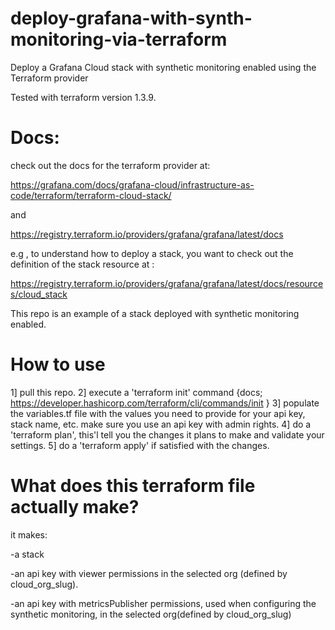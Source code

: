 # deploy-grafana-with-synth-monitoring-via-terraform
Deploy a Grafana Cloud stack with synthetic monitoring enabled using the Terraform provider

Tested with terraform version 1.3.9.

# Docs:

check out the docs for the terraform provider at:

https://grafana.com/docs/grafana-cloud/infrastructure-as-code/terraform/terraform-cloud-stack/

and

https://registry.terraform.io/providers/grafana/grafana/latest/docs

e.g , to understand how to deploy a stack, you want to check out the definition of the stack resource at :

https://registry.terraform.io/providers/grafana/grafana/latest/docs/resources/cloud_stack

This repo is an example of a stack deployed with synthetic monitoring enabled.

# How to use

1] pull this repo.
2] execute a 'terraform init' command {docs; https://developer.hashicorp.com/terraform/cli/commands/init }
3] populate the variables.tf file with the values you need to provide for your api key, stack name, etc. make sure you use an api key with admin rights.
4] do a 'terraform plan', this'l tell you the changes it plans to make and validate your settings.
5] do a 'terraform apply' if satisfied with the changes.

# What does this terraform file actually make?

it makes:

-a stack

-an api key with viewer permissions in the selected org (defined by cloud_org_slug).

-an api key with metricsPublisher permissions, used when configuring the synthetic monitoring, in the selected org(defined by cloud_org_slug)
